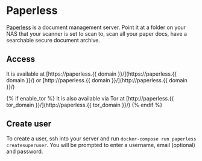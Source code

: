 # Paperless

[Paperless](https://github.com/danielquinn/paperless) is a document management server. Point it at a folder on your NAS that your scanner is set to scan to, scan all your paper docs, have a searchable secure document archive.

## Access

It is available at [https://paperless.{{ domain }}/](https://paperless.{{ domain }}/) or [http://paperless.{{ domain }}/](http://paperless.{{ domain }}/)

{% if enable_tor %}
It is also available via Tor at [http://paperless.{{ tor_domain }}/](http://paperless.{{ tor_domain }}/)
{% endif %}

## Create user
To create a user, ssh into your server and run `docker-compose run paperless createsuperuser`. You will be prompted to enter a username, email (optional) and password.